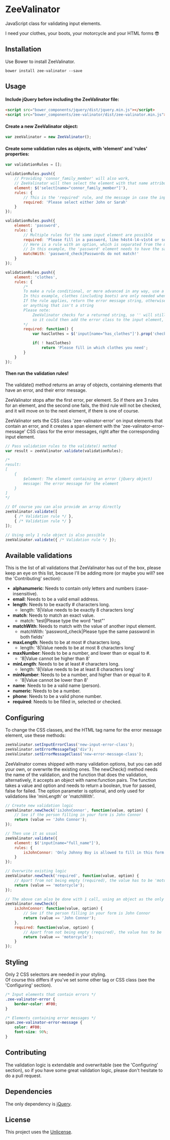# ZeeValinator
JavaScript class for validating input elements.

I need your clothes, your boots, your motorcycle and your HTML forms 😎

## Installation
Use Bower to install ZeeValinator.

```
bower install zee-valinator --save
```

## Usage
#### Include jQuery before including the ZeeValinator file:

```html
<script src="bower_components/jquery/dist/jquery.min.js"></script>
<script src="bower_components/zee-valinator/dist/zee-valinator.min.js"></script>
```

#### Create a new ZeeValinator object:

```js
var zeeValinator = new ZeeValinator();
```

#### Create some validation rules as objects, with 'element' and 'rules' properties:

```js
var validationRules = [];

validationRules.push({
    // Providing 'connor_family_member' will also work,
    // ZeeValinator will then select the element with that name attribute
    element: $('select[name="connor_family_member"]'),
    rules: {
        // This is the 'required' rule, and the message in case the input value is empty
        required: 'Please select either John or Sarah'
    }
});

validationRules.push({
    element: 'password',
    rules: {
        // Multiple rules for the same input element are possible
        required: 'Please fill in a password, like h4st4-l4-v1st4 or something',
        // Here is a rule with an option, which is separated from the message by a pipe charater
        // In this example, the 'password' element needs to have the same value as the 'password_check' element
        matchWith: 'password_check|Passwords do not match!'
    }
});

validationRules.push({
    element: 'clothes',
    rules: {
        /*
        To make a rule conditional, or more advanced in any way, use a function
        In this example, clothes (including boots) are only needed when naked
        If the rule applies, return the error message string, otherwise return nothing,
        or anything that isn't a string
        Please note:
            ZeeValinator checks for a returned string, so '' will still be treated as an error message,
            so it could then add the error class to the input element, and add an error message element
        */
        required: function() {
            var hasClothes = $('input[name="has_clothes"]').prop('checked');

            if( ! hasClothes)
                return 'Please fill in which clothes you need';
        }
    }
});
```

#### Then run the validation rules!
The validate() method returns an array of objects, containing elements that have an error, and their error message.

ZeeValinator stops after the first error, per element. So if there are 3 rules for an element, and the second one fails, the third rule will not be checked, and it will move on to the next element, if there is one of course.

ZeeValinator sets the CSS class 'zee-valinator-error' on input elements that contain an error, and it creates a span element with the 'zee-valinator-error-message' CSS class for the error messages, right after the corresponding input element.

```js
// Pass validation rules to the validate() method
var result = zeeValinator.validate(validationRules);

/*
result:
[
    {
        $element: The element containing an error (jQuery object)
        message: The error message for the element
    }
]
*/

// Of course you can also provide an array directly
zeeValinator.validate([
    { /* Validation rule */ },
    { /* Validation rule */ }
]);

// Using only 1 rule object is also possible
zeeValinator.validate({ /* Validation rule */ });
```

## Available validations
This is the list of all validations that ZeeValinator has out of the box, please keep an eye on this list, because I'll be adding more (or maybe you will? see the 'Contributing' section):

* **alphanumeric**: Needs to contain only letters and numbers (case-insensitive).
* **email**: Needs to be a valid email address.
* **length**: Needs to be exactly # characters long.
    * length: '8|Value needs to be exactly 8 characters long'
* **match**: Needs to match an exact value.
    * match: 'test|Please type the word "test"'
* **matchWith**: Needs to match with the value of another input element.
    * matchWith: 'password_check|Please type the same password in both fields'
* **maxLength**: Needs to be at most # characters long.
    * length: '8|Value needs to be at most 8 characters long'
* **maxNumber**: Needs to be a number, and lower than or equal to #.
    * '8|Value cannot be higher than 8'
* **minLength**: Needs to be at least # characters long.
    * length: '8|Value needs to be at least 8 characters long'
* **minNumber**: Needs to be a number, and higher than or equal to #.
    * '8|Value cannot be lower than 8'
* **name**: Needs to be a valid name (person).
* **numeric**: Needs to be a number.
* **phone**: Needs to be a valid phone number.
* **required**: Needs to be filled in, selected or checked.

## Configuring
To change the CSS classes, and the HTML tag name for the error message element, use these methods:

```js
zeeValinator.setInputErrorClass('new-input-error-class');
zeeValinator.setErrorMessageTag('div');
zeeValinator.setErrorMessageClass('new-error-message-class');
```

ZeeValinator comes shipped with many validation options, but you can add your own, or overwrite the existing ones. The newCheck() method needs the name of the validation, and the function that does the validation, alternatively, it accepts an object with name:function pairs. The function takes a value and option and needs to return a boolean, true for passed, false for failed. The option parameter is optional, and only used for validations like 'minLength' or 'matchWith'.

```js
// Create new validation logic
zeeValinator.newCheck('isJohnConnor', function(value, option) {
    // See if the person filling in your form is John Connor
    return (value == 'John Connor');
});

// Then use it as usual
zeeValinator.validate({
    element: $('input[name="full_name"]'),
    rules: {
        isJohnConnor: 'Only Johnny Boy is allowed to fill in this form'
    }
});

// Overwrite existing logic
zeeValinator.newCheck('required', function(value, option) {
    // Apart from not being empty (required), the value has to be 'motorcycle'
    return (value == 'motorcycle');
});

// The above can also be done with 1 call, using an object as the only argument
zeeValinator.newCheck({
    isJohnConnor: function(value, option) {
        // See if the person filling in your form is John Connor
        return (value == 'John Connor');
    },
    required: function(value, option) {
        // Apart from not being empty (required), the value has to be 'motorcycle'
        return (value == 'motorcycle');
    }
});
```

## Styling
Only 2 CSS selectors are needed in your styling.  
Of course this differs if you've set some other tag or CSS class (see the 'Configuring' section).

```css
/* Input elements that contain errors */
.zee-valinator-error {
    border-color: #F00;
}

/* Elements containing error messages */
span.zee-valinator-error-message {
    color: #F00;
    font-size: 90%;
}
```

## Contributing
The validation logic is extendable and overwritable (see the 'Configuring' section), so if you have some great validation logic, please don't hesitate to do a pull request.

## Dependencies
The only dependency is [jQuery](http://jquery.com/).

## License
This project uses the [Unlicense](http://unlicense.org/).
